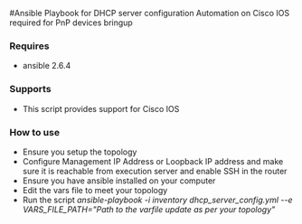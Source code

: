 #Ansible Playbook for DHCP server configuration Automation on Cisco IOS required for PnP devices bringup



<h3>Requires</h3>
<ul>
  <li>ansible 2.6.4</li>
</ul>
<h3>Supports</h3>
<ul>
  <li>This script provides support for Cisco IOS</li>
</ul>

<h3>How to use</h3>
<ul>
  <li>Ensure you setup the topology</li>
  <li>Configure Management IP Address or Loopback IP address and make sure it is reachable from execution server and enable SSH in the router</li>
  <li>Ensure you have ansible installed on your computer</li>
  <li>Edit the vars file to meet your topology</li>
  <li>Run the script <i>ansible-playbook -i inventory dhcp_server_config.yml --e VARS_FILE_PATH="Path to the varfile update as per your topology"</i></li>
</ul>
